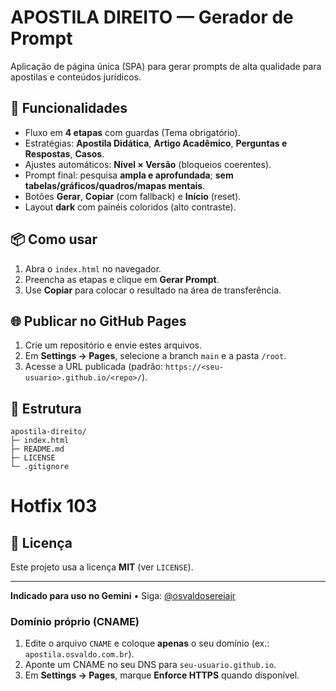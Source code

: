 # APOSTILA DIREITO — Gerador de Prompt

Aplicação de página única (SPA) para gerar prompts de alta qualidade para apostilas e conteúdos jurídicos.

## 🚀 Funcionalidades
- Fluxo em **4 etapas** com guardas (Tema obrigatório).
- Estratégias: **Apostila Didática**, **Artigo Acadêmico**, **Perguntas e Respostas**, **Casos**.
- Ajustes automáticos: **Nível × Versão** (bloqueios coerentes).
- Prompt final: pesquisa **ampla e aprofundada**; **sem tabelas/gráficos/quadros/mapas mentais**.
- Botões **Gerar**, **Copiar** (com fallback) e **Início** (reset).
- Layout **dark** com painéis coloridos (alto contraste).

## 📦 Como usar
1. Abra o `index.html` no navegador.
2. Preencha as etapas e clique em **Gerar Prompt**.
3. Use **Copiar** para colocar o resultado na área de transferência.

## 🌐 Publicar no GitHub Pages
1. Crie um repositório e envie estes arquivos.
2. Em **Settings → Pages**, selecione a branch `main` e a pasta `/root`.
3. Acesse a URL publicada (padrão: `https://<seu-usuario>.github.io/<repo>/`).

## 🧩 Estrutura
```
apostila-direito/
├─ index.html
├─ README.md
├─ LICENSE
└─ .gitignore
```
# Hotfix 103
## 📝 Licença
Este projeto usa a licença **MIT** (ver `LICENSE`).

---

**Indicado para uso no Gemini** • Siga: [@osvaldosereiajr](https://www.instagram.com/osvaldosereiajr/)

### Domínio próprio (CNAME)
1. Edite o arquivo `CNAME` e coloque **apenas** o seu domínio (ex.: `apostila.osvaldo.com.br`).
2. Aponte um CNAME no seu DNS para `seu-usuario.github.io`.
3. Em **Settings → Pages**, marque **Enforce HTTPS** quando disponível.
